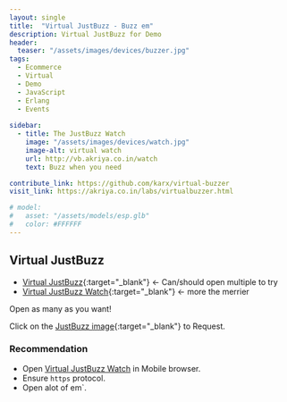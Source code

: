 ```yaml
---
layout: single
title:  "Virtual JustBuzz - Buzz em"
description: Virtual JustBuzz for Demo
header:
  teaser: "/assets/images/devices/buzzer.jpg"
tags:
  - Ecommerce
  - Virtual
  - Demo
  - JavaScript
  - Erlang
  - Events
  
sidebar:
  - title: The JustBuzz Watch
    image: "/assets/images/devices/watch.jpg"
    image-alt: virtual watch
    url: http://vb.akriya.co.in/watch
    text: Buzz when you need

contribute_link: https://github.com/karx/virtual-buzzer
visit_link: https://akriya.co.in/labs/virtualbuzzer.html

# model:
#   asset: "/assets/models/esp.glb"
#   color: #FFFFFF
---
```

## Virtual JustBuzz

* [Virtual JustBuzz](https://vb.akriya.co.in){:target="_blank"} <- Can/should open multiple to try
* [Virtual JustBuzz Watch](https://vb.akriya.co.in/watch){:target="_blank"} <- more the merrier

Open as many as you want!

Click on the [JustBuzz image](https://vb.akriya.co.in){:target="_blank"} to Request.


### Recommendation
* Open [Virtual JustBuzz Watch](https://vb.akriya.co.in/watch) in Mobile browser.
* Ensure `https` protocol.
* Open alot of em`.

